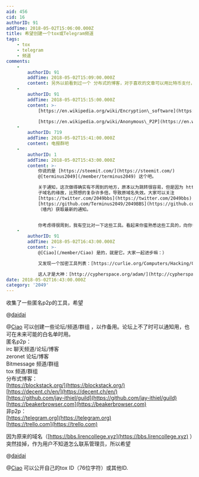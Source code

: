 ```yaml
---
aid: 456
cid: 16
authorID: 91
addTime: 2018-05-02T15:06:00.000Z
title: 希望创建一个tox或Telegram频道
tags:
    - tox
    - telegram
    - 频道
comments:
    -
        authorID: 91
        addTime: 2018-05-02T15:09:00.000Z
        content: 另外以前看到过一个 分布式的博客，对于喜欢的文章可以用比特币支付，域名好像是\`s\`开头的，想不起来了，希望各位帮忙找找。
    -
        authorID: 91
        addTime: 2018-05-02T15:15:00.000Z
        content: >-
            [https://en.wikipedia.org/wiki/Encryption\_software](https://en.wikipedia.org/wiki/Encryption_software)  

            [https://en.wikipedia.org/wiki/Anonymous\_P2P](https://en.wikipedia.org/wiki/Anonymous_P2P)
    -
        authorID: 719
        addTime: 2018-05-02T15:41:00.000Z
        content: 电报群吧
    -
        authorID: 1
        addTime: 2018-05-02T15:43:00.000Z
        content: >-
            你说的是 [https://steemit.com/](https://steemit.com/)
            @[terminus2049](/member/terminus2049) 这个吧。  

            关于通知，这次做得确实有不周到的地方，原本以为跳转很容易，但是因为 https 和
            子域名的缘故，比预想的复杂许多倍，导致原域名失效。大家可以关注
            [https://twitter.com/2049bbs](https://twitter.com/2049bbs) （墙外），或者
            [https://github.com/Terminus2049/2049BBS](https://github.com/Terminus2049/2049BBS)
            （墙内）获取最新的通知。


            你考虑得很周到，我有空比对一下这些工具。看起来你蛮熟悉这些工具的，向你多多学习。
    -
        authorID: 91
        addTime: 2018-05-02T16:43:00.000Z
        content: >-
            @[Ciao](/member/Ciao) 是的，就是它。大家一起进步嘛：）  

            又发现一个加密工具列表：[https://curlie.org/Computers/Hacking/Cryptography/](https://curlie.org/Computers/Hacking/Cryptography/)  

            这人才是大神：[http://cypherspace.org/adam/](http://cypherspace.org/adam/)
date: 2018-05-02T16:43:00.000Z
category: '2049'
---
```


收集了一些匿名p2p的工具，希望

@[daidai](/member/daidai)

@[Ciao](/member/Ciao) 可以创建一些论坛/频道/群组 ，以作备用。论坛上不了时可以通知用，也可在未来可能的白名单时用。  
匿名p2p：  
irc 聊天频道/论坛/博客  
zeronet 论坛/博客  
Bitmessage 频道/群组  
tox 频道/群组  
分布式博客：  
[https://blockstack.org/](https://blockstack.org/)  
[https://decent.ch/en/](https://decent.ch/en/)  
[https://github.com/jay-ithiel/guild](https://github.com/jay-ithiel/guild)  
[https://beakerbrowser.com](https://beakerbrowser.com)  
非p2p：  
[https://telegram.org](https://telegram.org)  
[https://trello.com](https://trello.com)

因为原来的域名（[https://bbs.lirencollege.xyz](https://bbs.lirencollege.xyz) ）突然挂掉，作为用户不知道怎么联系管理员，所以希望

@[daidai](/member/daidai)

@[Ciao](/member/Ciao) 可以公开自己的tox ID（76位字符）或其他ID.
